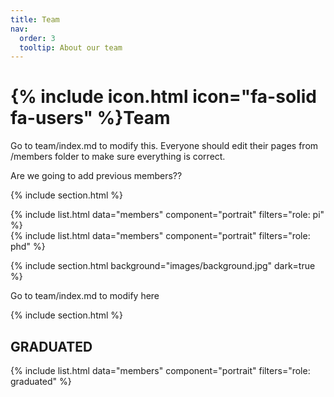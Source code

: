 ```yaml
---
title: Team
nav:
  order: 3
  tooltip: About our team
---
```


# {% include icon.html icon="fa-solid fa-users" %}Team

Go to team/index.md to modify this. Everyone should edit their pages from /members folder to make sure everything is correct. 

Are we going to add previous members??

{% include section.html %}

{% include list.html data="members" component="portrait" filters="role: pi" %}<br>
{% include list.html data="members" component="portrait" filters="role: phd" %}

{% include section.html background="images/background.jpg" dark=true %}

Go to team/index.md to modify here

{% include section.html %}

## GRADUATED

{% include list.html data="members" component="portrait" filters="role: graduated" %}<br>
